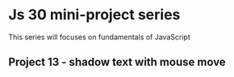 # Js 30 mini-project series

This series will focuses on fundamentals of JavaScript

## Project 13 - shadow text with mouse move
